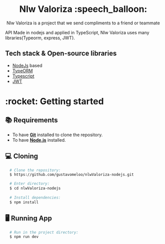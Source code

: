 <h1 align="center">Nlw Valoriza :speech_balloon:</h1>

<p align="center">  
Nlw Valoriza is a project that we send compliments to a friend or teammate
<p
Nlw Valoriza is a joint project with RocketSeat on the 6th edition of NLW.</br>
API Made in nodejs and applied in TypeScript, Nlw Valoriza uses many libraries(Typeorm, express, JWT).
</p>

## Tech stack & Open-source libraries

- [NodeJs](https://nodejs.org/en/) based
- [TypeORM](https://typeorm.io/)
- [Typescript](https://www.typescriptlang.org/)
- [JWT](https://jwt.io/)


<h1>:rocket: Getting started</h1>

## :books: Requirements
- To have [**Git**](https://git-scm.com/) installed to clone the repository.
- To have [**Node.js**](https://nodejs.org/en/) installed.

## :computer: Cloning
``` bash
  # Clone the repository:
  $ https://github.com/gustavomeloo/nlwValoriza-nodejs.git

  # Enter directory:
  $ cd nlwValoriza-nodejs
  
  # Install dependencies:
  $ npm install
```

## 🖥️ Running App
```bash
  # Run in the project directory:
  $ npm run dev
```



